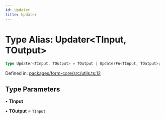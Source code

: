 ```yaml
---
id: Updater
title: Updater
---
```


<!-- DO NOT EDIT: this page is autogenerated from the type comments -->

# Type Alias: Updater\<TInput, TOutput\>

```ts
type Updater<TInput, TOutput> = TOutput | UpdaterFn<TInput, TOutput>;
```

Defined in: [packages/form-core/src/utils.ts:12](https://github.com/Pascalmh/tanstack-form/blob/main/packages/form-core/src/utils.ts#L12)

## Type Parameters

• **TInput**

• **TOutput** = `TInput`
